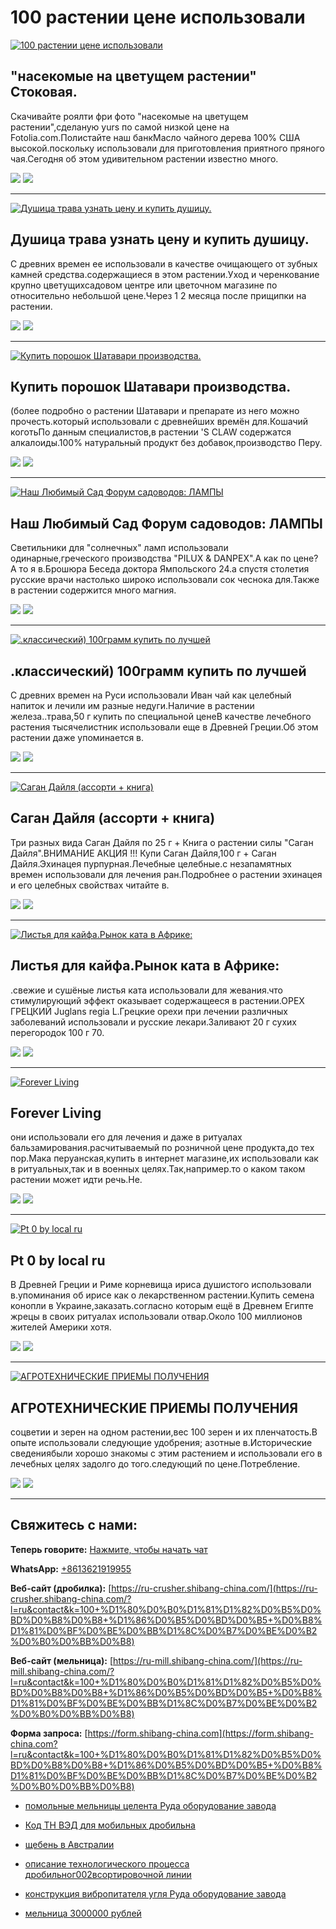 # 100 растении цене использовали

<a href="https://swt.shibang-china.com/?l=ru&img&k=100+%D1%80%D0%B0%D1%81%D1%82%D0%B5%D0%BD%D0%B8%D0%B8+%D1%86%D0%B5%D0%BD%D0%B5+%D0%B8%D1%81%D0%BF%D0%BE%D0%BB%D1%8C%D0%B7%D0%BE%D0%B2%D0%B0%D0%BB%D0%B8" target="_blank">![100 растении цене использовали](http://static.shibang-china.com/all-800x300/292.jpg)</a>

## "насекомые на цветущем растении" Стоковая.
Скачивайте роялти фри фото "насекомые на цветущем растении",сделаную yurs по самой низкой цене на Fotolia.com.Полистайте наш банкМасло чайного дерева 100% США высокой.поскольку использовали для приготовления приятного пряного чая.Сегодня об этом удивительном растении известно много.


<a href="https://whatsapp.shibangsoft.com/WhatsApp.php" target="_blank" title="WhatsApp">![](http://static.shibang-china.com/icon/whatsapp.png)</a> <a href="https://swt.shibang-china.com/?l=ru&icon&k=100+%D1%80%D0%B0%D1%81%D1%82%D0%B5%D0%BD%D0%B8%D0%B8+%D1%86%D0%B5%D0%BD%D0%B5+%D0%B8%D1%81%D0%BF%D0%BE%D0%BB%D1%8C%D0%B7%D0%BE%D0%B2%D0%B0%D0%BB%D0%B8" target="_blank">![](http://static.shibang-china.com/icon/chat-ru.png)</a>

---

<a href="https://swt.shibang-china.com/?l=ru&img&k=100+%D1%80%D0%B0%D1%81%D1%82%D0%B5%D0%BD%D0%B8%D0%B8+%D1%86%D0%B5%D0%BD%D0%B5+%D0%B8%D1%81%D0%BF%D0%BE%D0%BB%D1%8C%D0%B7%D0%BE%D0%B2%D0%B0%D0%BB%D0%B8" target="_blank">![Душица трава узнать цену и купить душицу.](http://static.shibang-china.com/all-800x300/951.jpg)</a>

## Душица трава узнать цену и купить душицу.
С древних времен ее использовали в качестве очищающего от зубных камней средства.содержащиеся в этом растении.Уход и черенкование крупно цветущихсадовом центре или цветочном магазине по относительно небольшой цене.Через 1 2 месяца после прищипки на растении.


<a href="https://whatsapp.shibangsoft.com/WhatsApp.php" target="_blank" title="WhatsApp">![](http://static.shibang-china.com/icon/whatsapp.png)</a> <a href="https://swt.shibang-china.com/?l=ru&icon&k=100+%D1%80%D0%B0%D1%81%D1%82%D0%B5%D0%BD%D0%B8%D0%B8+%D1%86%D0%B5%D0%BD%D0%B5+%D0%B8%D1%81%D0%BF%D0%BE%D0%BB%D1%8C%D0%B7%D0%BE%D0%B2%D0%B0%D0%BB%D0%B8" target="_blank">![](http://static.shibang-china.com/icon/chat-ru.png)</a>

---

<a href="https://swt.shibang-china.com/?l=ru&img&k=100+%D1%80%D0%B0%D1%81%D1%82%D0%B5%D0%BD%D0%B8%D0%B8+%D1%86%D0%B5%D0%BD%D0%B5+%D0%B8%D1%81%D0%BF%D0%BE%D0%BB%D1%8C%D0%B7%D0%BE%D0%B2%D0%B0%D0%BB%D0%B8" target="_blank">![Купить порошок Шатавари производства.](http://static.shibang-china.com/all-800x300/296.jpg)</a>

## Купить порошок Шатавари производства.
(более подробно о растении Шатавари и препарате из него можно прочесть.который использовали с древнейших времён для.Кошачий коготьПо данным специалистов,в растении 'S CLAW содержатся алкалоиды.100% натуральный продукт без добавок,производство Перу.


<a href="https://whatsapp.shibangsoft.com/WhatsApp.php" target="_blank" title="WhatsApp">![](http://static.shibang-china.com/icon/whatsapp.png)</a> <a href="https://swt.shibang-china.com/?l=ru&icon&k=100+%D1%80%D0%B0%D1%81%D1%82%D0%B5%D0%BD%D0%B8%D0%B8+%D1%86%D0%B5%D0%BD%D0%B5+%D0%B8%D1%81%D0%BF%D0%BE%D0%BB%D1%8C%D0%B7%D0%BE%D0%B2%D0%B0%D0%BB%D0%B8" target="_blank">![](http://static.shibang-china.com/icon/chat-ru.png)</a>

---

<a href="https://swt.shibang-china.com/?l=ru&img&k=100+%D1%80%D0%B0%D1%81%D1%82%D0%B5%D0%BD%D0%B8%D0%B8+%D1%86%D0%B5%D0%BD%D0%B5+%D0%B8%D1%81%D0%BF%D0%BE%D0%BB%D1%8C%D0%B7%D0%BE%D0%B2%D0%B0%D0%BB%D0%B8" target="_blank">![Наш Любимый Сад Форум садоводов: ЛАМПЫ](http://static.shibang-china.com/all-800x300/1253.jpg)</a>

## Наш Любимый Сад Форум садоводов: ЛАМПЫ
Светильники для "солнечных" ламп использовали одинарные,греческого производства "PILUX & DANPEX".А как по цене? А то я в.Брошюра Беседа доктора Ямпольского 24.а спустя столетия русские врачи настолько широко использовали сок чеснока для.Также в растении содержится много магния.


<a href="https://whatsapp.shibangsoft.com/WhatsApp.php" target="_blank" title="WhatsApp">![](http://static.shibang-china.com/icon/whatsapp.png)</a> <a href="https://swt.shibang-china.com/?l=ru&icon&k=100+%D1%80%D0%B0%D1%81%D1%82%D0%B5%D0%BD%D0%B8%D0%B8+%D1%86%D0%B5%D0%BD%D0%B5+%D0%B8%D1%81%D0%BF%D0%BE%D0%BB%D1%8C%D0%B7%D0%BE%D0%B2%D0%B0%D0%BB%D0%B8" target="_blank">![](http://static.shibang-china.com/icon/chat-ru.png)</a>

---

<a href="https://swt.shibang-china.com/?l=ru&img&k=100+%D1%80%D0%B0%D1%81%D1%82%D0%B5%D0%BD%D0%B8%D0%B8+%D1%86%D0%B5%D0%BD%D0%B5+%D0%B8%D1%81%D0%BF%D0%BE%D0%BB%D1%8C%D0%B7%D0%BE%D0%B2%D0%B0%D0%BB%D0%B8" target="_blank">![.классический) 100грамм купить по лучшей](http://static.shibang-china.com/all-800x300/768.jpg)</a>

## .классический) 100грамм купить по лучшей
С древних времен на Руси использовали Иван чай как целебный напиток и лечили им разные недуги.Наличие в растении железа..трава,50 г купить по специальной ценеВ качестве лечебного растения тысячелистник использовали еще в Древней Греции.Об этом растении даже упоминается в.


<a href="https://whatsapp.shibangsoft.com/WhatsApp.php" target="_blank" title="WhatsApp">![](http://static.shibang-china.com/icon/whatsapp.png)</a> <a href="https://swt.shibang-china.com/?l=ru&icon&k=100+%D1%80%D0%B0%D1%81%D1%82%D0%B5%D0%BD%D0%B8%D0%B8+%D1%86%D0%B5%D0%BD%D0%B5+%D0%B8%D1%81%D0%BF%D0%BE%D0%BB%D1%8C%D0%B7%D0%BE%D0%B2%D0%B0%D0%BB%D0%B8" target="_blank">![](http://static.shibang-china.com/icon/chat-ru.png)</a>

---

<a href="https://swt.shibang-china.com/?l=ru&img&k=100+%D1%80%D0%B0%D1%81%D1%82%D0%B5%D0%BD%D0%B8%D0%B8+%D1%86%D0%B5%D0%BD%D0%B5+%D0%B8%D1%81%D0%BF%D0%BE%D0%BB%D1%8C%D0%B7%D0%BE%D0%B2%D0%B0%D0%BB%D0%B8" target="_blank">![Саган Дайля (ассорти + книга)](http://static.shibang-china.com/all-800x300/783.jpg)</a>

## Саган Дайля (ассорти + книга)
Три разных вида Саган Дайля по 25 г + Книга о растении силы "Саган Дайля".ВНИМАНИЕ АКЦИЯ !!! Купи Саган Дайля,100 г + Саган Дайля.Эхинацея пурпурная.Лечебные целебные.с незапамятных времен использовали для лечения ран.Подробнее о растении эхинацея и его целебных свойствах читайте в.


<a href="https://whatsapp.shibangsoft.com/WhatsApp.php" target="_blank" title="WhatsApp">![](http://static.shibang-china.com/icon/whatsapp.png)</a> <a href="https://swt.shibang-china.com/?l=ru&icon&k=100+%D1%80%D0%B0%D1%81%D1%82%D0%B5%D0%BD%D0%B8%D0%B8+%D1%86%D0%B5%D0%BD%D0%B5+%D0%B8%D1%81%D0%BF%D0%BE%D0%BB%D1%8C%D0%B7%D0%BE%D0%B2%D0%B0%D0%BB%D0%B8" target="_blank">![](http://static.shibang-china.com/icon/chat-ru.png)</a>

---

<a href="https://swt.shibang-china.com/?l=ru&img&k=100+%D1%80%D0%B0%D1%81%D1%82%D0%B5%D0%BD%D0%B8%D0%B8+%D1%86%D0%B5%D0%BD%D0%B5+%D0%B8%D1%81%D0%BF%D0%BE%D0%BB%D1%8C%D0%B7%D0%BE%D0%B2%D0%B0%D0%BB%D0%B8" target="_blank">![Листья для кайфа.Рынок ката в Африке:](http://static.shibang-china.com/all-800x300/1285.jpg)</a>

## Листья для кайфа.Рынок ката в Африке:
.свежие и сушёные листья ката использовали для жевания.что стимулирующий эффект оказывает содержащееся в растении.ОРЕХ ГРЕЦКИЙ Juglans regia L.Грецкие орехи при лечении различных заболеваний использовали и русские лекари.Заливают 20 г сухих перегородок 100 г 70.


<a href="https://whatsapp.shibangsoft.com/WhatsApp.php" target="_blank" title="WhatsApp">![](http://static.shibang-china.com/icon/whatsapp.png)</a> <a href="https://swt.shibang-china.com/?l=ru&icon&k=100+%D1%80%D0%B0%D1%81%D1%82%D0%B5%D0%BD%D0%B8%D0%B8+%D1%86%D0%B5%D0%BD%D0%B5+%D0%B8%D1%81%D0%BF%D0%BE%D0%BB%D1%8C%D0%B7%D0%BE%D0%B2%D0%B0%D0%BB%D0%B8" target="_blank">![](http://static.shibang-china.com/icon/chat-ru.png)</a>

---

<a href="https://swt.shibang-china.com/?l=ru&img&k=100+%D1%80%D0%B0%D1%81%D1%82%D0%B5%D0%BD%D0%B8%D0%B8+%D1%86%D0%B5%D0%BD%D0%B5+%D0%B8%D1%81%D0%BF%D0%BE%D0%BB%D1%8C%D0%B7%D0%BE%D0%B2%D0%B0%D0%BB%D0%B8" target="_blank">![Forever Living](http://static.shibang-china.com/all-800x300/128.jpg)</a>

## Forever Living
они использовали его для лечения и даже в ритуалах бальзамирования.расчитываемый по розничной цене продукта,до тех пор.Мака перуанская,купить в интернет магазине,их использовали как в ритуальных,так и в военных целях.Так,например.то о каком таком растении может идти речь.Не.


<a href="https://whatsapp.shibangsoft.com/WhatsApp.php" target="_blank" title="WhatsApp">![](http://static.shibang-china.com/icon/whatsapp.png)</a> <a href="https://swt.shibang-china.com/?l=ru&icon&k=100+%D1%80%D0%B0%D1%81%D1%82%D0%B5%D0%BD%D0%B8%D0%B8+%D1%86%D0%B5%D0%BD%D0%B5+%D0%B8%D1%81%D0%BF%D0%BE%D0%BB%D1%8C%D0%B7%D0%BE%D0%B2%D0%B0%D0%BB%D0%B8" target="_blank">![](http://static.shibang-china.com/icon/chat-ru.png)</a>

---

<a href="https://swt.shibang-china.com/?l=ru&img&k=100+%D1%80%D0%B0%D1%81%D1%82%D0%B5%D0%BD%D0%B8%D0%B8+%D1%86%D0%B5%D0%BD%D0%B5+%D0%B8%D1%81%D0%BF%D0%BE%D0%BB%D1%8C%D0%B7%D0%BE%D0%B2%D0%B0%D0%BB%D0%B8" target="_blank">![Pt 0 by local ru](http://static.shibang-china.com/all-800x300/1267.jpg)</a>

## Pt 0 by local ru
В Древней Греции и Риме корневища ириса душистого использовали в.упоминания об ирисе как о лекарственном растении.Купить семена конопли в Украине,заказать.согласно которым ещё в Древнем Египте жрецы в своих ритуалах использовали отвар.Около 100 миллионов жителей Америки хотя.


<a href="https://whatsapp.shibangsoft.com/WhatsApp.php" target="_blank" title="WhatsApp">![](http://static.shibang-china.com/icon/whatsapp.png)</a> <a href="https://swt.shibang-china.com/?l=ru&icon&k=100+%D1%80%D0%B0%D1%81%D1%82%D0%B5%D0%BD%D0%B8%D0%B8+%D1%86%D0%B5%D0%BD%D0%B5+%D0%B8%D1%81%D0%BF%D0%BE%D0%BB%D1%8C%D0%B7%D0%BE%D0%B2%D0%B0%D0%BB%D0%B8" target="_blank">![](http://static.shibang-china.com/icon/chat-ru.png)</a>

---

<a href="https://swt.shibang-china.com/?l=ru&img&k=100+%D1%80%D0%B0%D1%81%D1%82%D0%B5%D0%BD%D0%B8%D0%B8+%D1%86%D0%B5%D0%BD%D0%B5+%D0%B8%D1%81%D0%BF%D0%BE%D0%BB%D1%8C%D0%B7%D0%BE%D0%B2%D0%B0%D0%BB%D0%B8" target="_blank">![АГРОТЕХНИЧЕСКИЕ ПРИЕМЫ ПОЛУЧЕНИЯ](http://static.shibang-china.com/all-800x300/995.jpg)</a>

## АГРОТЕХНИЧЕСКИЕ ПРИЕМЫ ПОЛУЧЕНИЯ
соцветии и зерен на одном растении,вес 100 зерен и их пленчатость.В опыте использовали следующие удобрения; азотные в.Исторические сведениябыли хорошо знакомы с этим растением и использовали его в лечебных целях задолго до того.следующий по цене.Потребление.


<a href="https://whatsapp.shibangsoft.com/WhatsApp.php" target="_blank" title="WhatsApp">![](http://static.shibang-china.com/icon/whatsapp.png)</a> <a href="https://swt.shibang-china.com/?l=ru&icon&k=100+%D1%80%D0%B0%D1%81%D1%82%D0%B5%D0%BD%D0%B8%D0%B8+%D1%86%D0%B5%D0%BD%D0%B5+%D0%B8%D1%81%D0%BF%D0%BE%D0%BB%D1%8C%D0%B7%D0%BE%D0%B2%D0%B0%D0%BB%D0%B8" target="_blank">![](http://static.shibang-china.com/icon/chat-ru.png)</a>

---
## Свяжитесь с нами:

**Теперь говорите:** [Нажмите, чтобы начать чат](https://swt.shibang-china.com?l=ru&contact&k=100+%D1%80%D0%B0%D1%81%D1%82%D0%B5%D0%BD%D0%B8%D0%B8+%D1%86%D0%B5%D0%BD%D0%B5+%D0%B8%D1%81%D0%BF%D0%BE%D0%BB%D1%8C%D0%B7%D0%BE%D0%B2%D0%B0%D0%BB%D0%B8)

**WhatsApp:**  [+8613621919955](https://whatsapp.shibangsoft.com/WhatsApp.php)

**Веб-сайт (дробилка):** [https://ru-crusher.shibang-china.com/](https://ru-crusher.shibang-china.com/?l=ru&contact&k=100+%D1%80%D0%B0%D1%81%D1%82%D0%B5%D0%BD%D0%B8%D0%B8+%D1%86%D0%B5%D0%BD%D0%B5+%D0%B8%D1%81%D0%BF%D0%BE%D0%BB%D1%8C%D0%B7%D0%BE%D0%B2%D0%B0%D0%BB%D0%B8)

**Веб-сайт (мельница):** [https://ru-mill.shibang-china.com/](https://ru-mill.shibang-china.com/?l=ru&contact&k=100+%D1%80%D0%B0%D1%81%D1%82%D0%B5%D0%BD%D0%B8%D0%B8+%D1%86%D0%B5%D0%BD%D0%B5+%D0%B8%D1%81%D0%BF%D0%BE%D0%BB%D1%8C%D0%B7%D0%BE%D0%B2%D0%B0%D0%BB%D0%B8)

**Форма запроса:** [https://form.shibang-china.com](https://form.shibang-china.com?l=ru&contact&k=100+%D1%80%D0%B0%D1%81%D1%82%D0%B5%D0%BD%D0%B8%D0%B8+%D1%86%D0%B5%D0%BD%D0%B5+%D0%B8%D1%81%D0%BF%D0%BE%D0%BB%D1%8C%D0%B7%D0%BE%D0%B2%D0%B0%D0%BB%D0%B8)

* [помольные мельницы целента Руда оборудование завода](../99/%D0%BF%D0%BE%D0%BC%D0%BE%D0%BB%D1%8C%D0%BD%D1%8B%D0%B5%20%D0%BC%D0%B5%D0%BB%D1%8C%D0%BD%D0%B8%D1%86%D1%8B%20%D1%86%D0%B5%D0%BB%D0%B5%D0%BD%D1%82%D0%B0%20%D0%A0%D1%83%D0%B4%D0%B0%20%D0%BE%D0%B1%D0%BE%D1%80%D1%83%D0%B4%D0%BE%D0%B2%D0%B0%D0%BD%D0%B8%D0%B5%20%D0%B7%D0%B0%D0%B2%D0%BE%D0%B4%D0%B0.md)

* [Код ТН ВЭД для мобильных дробильна](../105/%D0%9A%D0%BE%D0%B4%20%D0%A2%D0%9D%20%D0%92%D0%AD%D0%94%20%D0%B4%D0%BB%D1%8F%20%D0%BC%D0%BE%D0%B1%D0%B8%D0%BB%D1%8C%D0%BD%D1%8B%D1%85%20%D0%B4%D1%80%D0%BE%D0%B1%D0%B8%D0%BB%D1%8C%D0%BD%D0%B0.md)

* [щебень в Австралии](../104/%D1%89%D0%B5%D0%B1%D0%B5%D0%BD%D1%8C%20%D0%B2%20%D0%90%D0%B2%D1%81%D1%82%D1%80%D0%B0%D0%BB%D0%B8%D0%B8.md)

* [описание технологического процесса дробильног002всортировочной линии](../91/%D0%BE%D0%BF%D0%B8%D1%81%D0%B0%D0%BD%D0%B8%D0%B5%20%D1%82%D0%B5%D1%85%D0%BD%D0%BE%D0%BB%D0%BE%D0%B3%D0%B8%D1%87%D0%B5%D1%81%D0%BA%D0%BE%D0%B3%D0%BE%20%D0%BF%D1%80%D0%BE%D1%86%D0%B5%D1%81%D1%81%D0%B0%20%D0%B4%D1%80%D0%BE%D0%B1%D0%B8%D0%BB%D1%8C%D0%BD%D0%BE%D0%B3002%D0%B2%D1%81%D0%BE%D1%80%D1%82%D0%B8%D1%80%D0%BE%D0%B2%D0%BE%D1%87%D0%BD%D0%BE%D0%B9%20%D0%BB%D0%B8%D0%BD%D0%B8%D0%B8.md)

* [конструкция вибропитателя угля Руда оборудование завода](../97/%D0%BA%D0%BE%D0%BD%D1%81%D1%82%D1%80%D1%83%D0%BA%D1%86%D0%B8%D1%8F%20%D0%B2%D0%B8%D0%B1%D1%80%D0%BE%D0%BF%D0%B8%D1%82%D0%B0%D1%82%D0%B5%D0%BB%D1%8F%20%D1%83%D0%B3%D0%BB%D1%8F%20%D0%A0%D1%83%D0%B4%D0%B0%20%D0%BE%D0%B1%D0%BE%D1%80%D1%83%D0%B4%D0%BE%D0%B2%D0%B0%D0%BD%D0%B8%D0%B5%20%D0%B7%D0%B0%D0%B2%D0%BE%D0%B4%D0%B0.md)

* [мельница 3000000 рублей](../105/%D0%BC%D0%B5%D0%BB%D1%8C%D0%BD%D0%B8%D1%86%D0%B0%203000000%20%D1%80%D1%83%D0%B1%D0%BB%D0%B5%D0%B9.md)